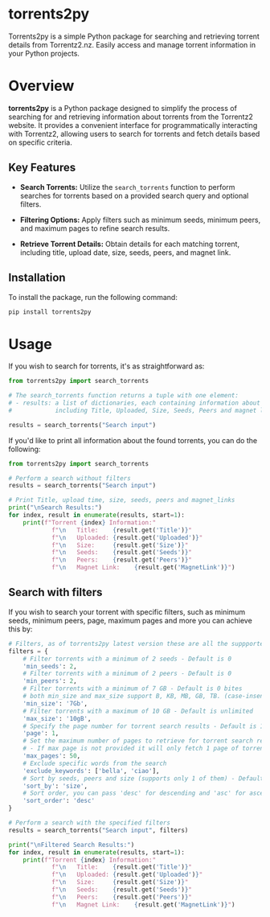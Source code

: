 # torrents2py

Torrents2py is a simple Python package for searching and retrieving torrent details from Torrentz2.nz. Easily access and manage torrent information in your Python projects.

# Overview

**torrents2py** is a Python package designed to simplify the process of searching for and retrieving information about torrents from the Torrentz2 website. It provides a convenient interface for programmatically interacting with Torrentz2, allowing users to search for torrents and fetch details based on specific criteria.

## Key Features

- **Search Torrents:** Utilize the `search_torrents` function to perform searches for torrents based on a provided search query and optional filters.

- **Filtering Options:** Apply filters such as minimum seeds, minimum peers, and maximum pages to refine search results.

- **Retrieve Torrent Details:** Obtain details for each matching torrent, including title, upload date, size, seeds, peers, and magnet link.

## Installation

To install the package, run the following command:

```bash
pip install torrents2py
```

# Usage
If you wish to search for torrents, it's as straightforward as:
```python
from torrents2py import search_torrents

# The search_torrents function returns a tuple with one element:
# - results: a list of dictionaries, each containing information about a torrent,
#            including Title, Uploaded, Size, Seeds, Peers and magnet links.

results = search_torrents("Search input")

```

If you'd like to print all information about the found torrents, you can do the following:

```python
from torrents2py import search_torrents

# Perform a search without filters
results = search_torrents("Search input")

# Print Title, upload time, size, seeds, peers and magnet_links
print("\nSearch Results:")
for index, result in enumerate(results, start=1):
    print(f"Torrent {index} Information:"
            f"\n   Title:    {result.get('Title')}"
            f"\n   Uploaded: {result.get('Uploaded')}"
            f"\n   Size:     {result.get('Size')}"
            f"\n   Seeds:    {result.get('Seeds')}"
            f"\n   Peers:    {result.get('Peers')}"
            f"\n   Magnet Link:    {result.get('MagnetLink')}")
```

## Search with filters
If you wish to search your torrent with specific filters, such as minimum seeds, minimum peers, page, maximum pages and more you can achieve this by:

```python
# Filters, as of torrents2py latest version these are all the suppported filters:
filters = {
    # Filter torrents with a minimum of 2 seeds - Default is 0
    'min_seeds': 2,
    # Filter torrents with a minimum of 2 peers - Default is 0
    'min_peers': 2,
    # Filter torrents with a minimum of 7 GB - Default is 0 bites
    # both min_size and max_size support B, KB, MB, GB, TB. (case-insensitive as shown)
    'min_size': '7Gb',
    # Filter torrents with a maximum of 10 GB - Default is unlimited
    'max_size': '10gB',
    # Specify the page number for torrent search results - Default is 1
    'page': 1,
    # Set the maximum number of pages to retrieve for torrent search results
    # - If max page is not provided it will only fetch 1 page of torrents
    'max_pages': 50,
    # Exclude specific words from the search
    'exclude_keywords': ['bella', 'ciao'],
    # Sort by seeds, peers and size (supports only 1 of them) - Default is None
    'sort_by': 'size',
    # Sort order, you can pass 'desc' for descending and 'asc' for ascending - The default is None. However, if 'sort_order' isn't specified, the default is ascending ('asc')
    'sort_order': 'desc'
}

# Perform a search with the specified filters
results = search_torrents("Search input", filters)

print("\nFiltered Search Results:")
for index, result in enumerate(results, start=1):
    print(f"Torrent {index} Information:"
            f"\n   Title:    {result.get('Title')}"
            f"\n   Uploaded: {result.get('Uploaded')}"
            f"\n   Size:     {result.get('Size')}"
            f"\n   Seeds:    {result.get('Seeds')}"
            f"\n   Peers:    {result.get('Peers')}"
            f"\n   Magnet Link:    {result.get('MagnetLink')}")


```


